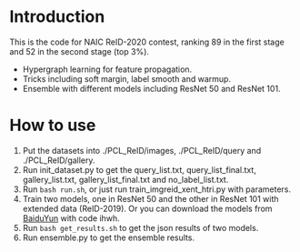 # Introduction
This is the code for NAIC ReID-2020 contest, ranking 89 in the first stage and 52 in the second stage (top 3%).

+ Hypergraph learning for feature propagation.
+ Tricks including soft margin, label smooth and warmup.
+ Ensemble with different models including ResNet 50 and ResNet 101.

# How to use
1. Put the datasets into ./PCL_ReID/images, ./PCL_ReID/query and ./PCL_ReID/gallery.
2. Run init_dataset.py to get the query_list.txt, query_list_final.txt, gallery_list.txt, gallery_list_final.txt and 
no_label_list.txt.
3. Run `bash run.sh`, or just run train_imgreid_xent_htri.py with parameters.
4. Train two models, one in ResNet 50 and the other in ResNet 101 with extended data (ReID-2019). Or you can download 
the models from [BaiduYun](https://pan.baidu.com/s/10yMrLbxn2Djok-5UDRcpvw) with code ihwh.
5. Run `bash get_results.sh` to get the json results of two models.
6. Run ensemble.py to get the ensemble results.



